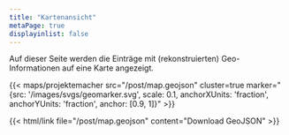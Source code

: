 ```yaml
---
title: "Kartenansicht"
metaPage: true
displayinlist: false
---
```


Auf dieser Seite werden die Einträge mit (rekonstruierten) Geo-Informationen auf eine Karte angezeigt.

{{< maps/projektemacher src="/post/map.geojson" cluster=true marker="{src: '/images/svgs/geomarker.svg', scale: 0.1, anchorXUnits: 'fraction', anchorYUnits: 'fraction', anchor: [0.9, 1]}" >}}

{{< html/link file="/post/map.geojson" content="Download GeoJSON" >}}
